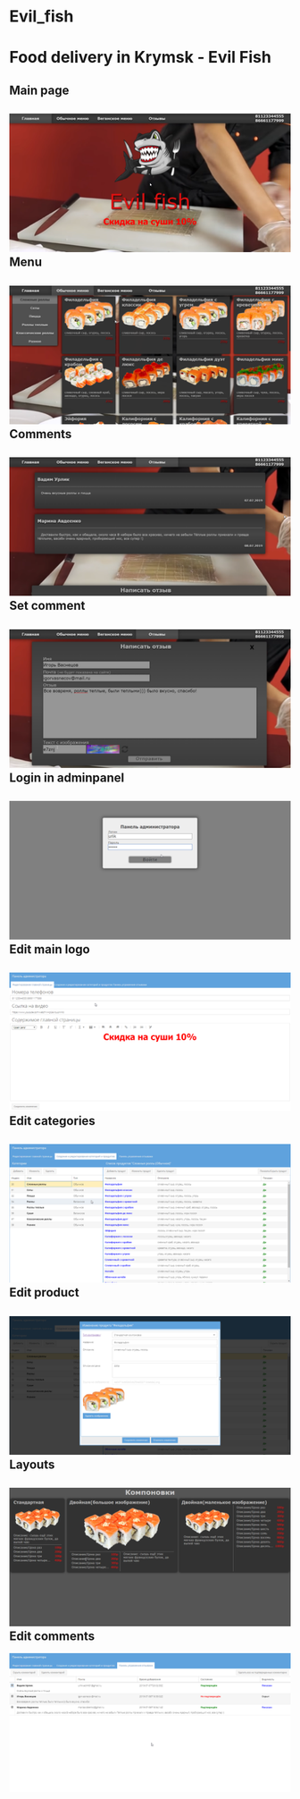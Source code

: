 # Evil_fish
Food delivery in Krymsk - Evil Fish
=====================
Main page
---------------------
![screenshot of sample](gif/logo.png)
Menu
---------------------
![screenshot of sample](gif/menu.png)
Comments
---------------------
![screenshot of sample](gif/comment.png)
Set comment
---------------------
![screenshot of sample](gif/setcomment.png)
Login in adminpanel
---------------------
![screenshot of sample](gif/login.png)
Edit main logo
---------------------
![screenshot of sample](gif/mainlogo.png)
Edit categories
---------------------
![screenshot of sample](gif/categ.png)
Edit product
---------------------
![screenshot of sample](gif/setproductg.png)
Layouts
---------------------
![screenshot of sample](gif/layouts.png)
Edit comments
---------------------
![screenshot of sample](gif/comments.png)
